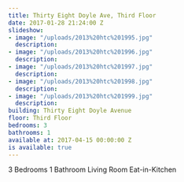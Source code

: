 ```yaml
---
title: Thirty Eight Doyle Ave, Third Floor
date: 2017-01-28 21:24:00 Z
slideshow:
- image: "/uploads/2013%20htc%201995.jpg"
  description:
- image: "/uploads/2013%20htc%201996.jpg"
  description:
- image: "/uploads/2013%20htc%201997.jpg"
  description:
- image: "/uploads/2013%20htc%201998.jpg"
  description:
- image: "/uploads/2013%20htc%201999.jpg"
  description:
building: Thirty Eight Doyle Avenue
floor: Third Floor
bedrooms: 3
bathrooms: 1
available at: 2017-04-15 00:00:00 Z
is available: true
---
```


3 Bedrooms
1 Bathroom
Living Room
Eat-in-Kitchen

